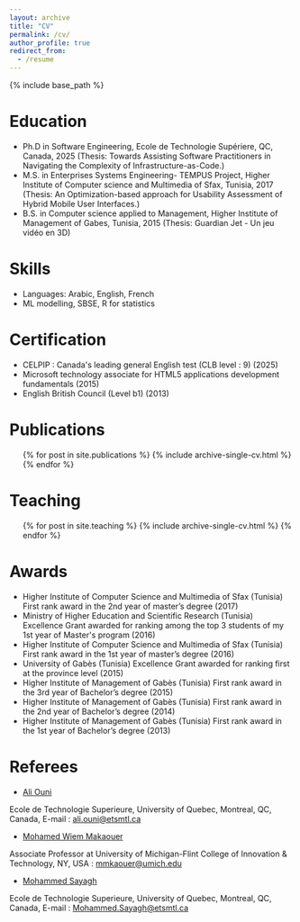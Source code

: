 ```yaml
---
layout: archive
title: "CV"
permalink: /cv/
author_profile: true
redirect_from:
  - /resume
---
```


{% include base_path %}

Education
======
* Ph.D in Software Engineering, Ecole de Technologie Supériere, QC, Canada, 2025 (Thesis: Towards Assisting Software Practitioners in Navigating the Complexity of Infrastructure-as-Code.)
* M.S. in Enterprises Systems Engineering- TEMPUS Project, Higher Institute of Computer science and Multimedia of Sfax, Tunisia, 2017 (Thesis: An Optimization-based approach for Usability Assessment of Hybrid Mobile User Interfaces.)
* B.S. in Computer science applied to Management, Higher Institute of Management of Gabes, Tunisia, 2015 (Thesis: Guardian Jet - Un jeu vidéo en 3D)


Skills
======
* Languages: Arabic, English, French
* ML modelling, SBSE, R for statistics
  

Certification
======
* CELPIP : Canada's leading general English test (CLB level : 9) (2025)
* Microsoft technology associate for HTML5 applications development fundamentals (2015)
* English British Council (Level b1) (2013)


Publications
======
  <ul>{% for post in site.publications %}
    {% include archive-single-cv.html %}
  {% endfor %}</ul>
  

Teaching
======
  <ul>{% for post in site.teaching %}
    {% include archive-single-cv.html %}
  {% endfor %}</ul>
  
Awards
======

* Higher Institute of Computer Science and Multimedia of Sfax (Tunisia) 
First rank award in the 2nd year of master’s degree (2017)
* Ministry of Higher Education and Scientific Research (Tunisia)
Excellence Grant awarded for ranking among the top 3 students of my 1st year of Master's program (2016)
* Higher Institute of Computer Science and Multimedia of Sfax (Tunisia) 
First rank award in the 1st year of master’s degree (2016)
* University of Gabès (Tunisia)
Excellence Grant awarded for ranking first at the province level (2015)
* Higher Institute of Management of Gabès (Tunisia)
First rank award in the 3rd year of Bachelor’s degree (2015)
* Higher Institute of Management of Gabès (Tunisia)
First rank award in the 2nd year of Bachelor’s degree (2014)
* Higher Institute of Management of Gabès (Tunisia)
First rank award in the 1st year of Bachelor’s degree (2013)

Referees
======  

* [Ali Ouni](https://ouniali.github.io)
  
Ecole de Technologie Superieure, University of Quebec, Montreal, QC, Canada, E-mail : ali.ouni@etsmtl.ca

* [Mohamed Wiem Makaouer](https://directory.umflint.edu/computer-science-engineering-and-physics/mmkaouer)
  
Associate Professor at University of Michigan-Flint College of Innovation & Technology, NY, USA : mmkaouer@umich.edu

* [Mohammed Sayagh](https://msayagh.github.io)
  
Ecole de Technologie Superieure, University of Quebec, Montreal, QC, Canada, E-mail : Mohammed.Sayagh@etsmtl.ca




